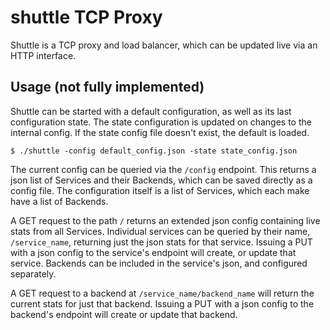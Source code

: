 shuttle TCP Proxy
=======

Shuttle is a TCP proxy and load balancer, which can be updated live via an HTTP
interface.

## Usage (not fully implemented)
Shuttle can be started with a default configuration, as well as its last
configuration state. The state configuration is updated on changes to the
internal config. If the state config file doesn't exist, the default is loaded.

    $ ./shuttle -config default_config.json -state state_config.json


The current config can be queried via the `/config` endpoint. This returns a
json list of Services and their Backends, which can be saved directly as a
config file. The configuration itself is a list of Services, which each make
have a list of Backends. 

A GET request to the path `/` returns an extended json config containing live
stats from all Services. Individual services can be queried by their name,
`/service_name`, returning just the json stats for that service. Issuing a PUT
with a json config to the service's endpoint will create, or update that
service. Backends can be included in the service's json, and configured
separately.

A GET request to a backend at `/service_name/backend_name` will return the
current stats for just that backend. Issuing a PUT with a json config to the
backend's endpoint will create or update that backend.


